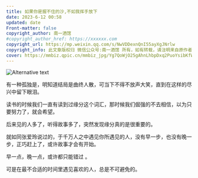 ```yaml
---
title: 如果你是握不住的沙,不如我挥手放下
date: 2023-6-12 00:58
updated: date
​Front-matter: false
copyright_author: 南一酒馆
#copyright_author_href: https://xxxxxx.com
copyright_url: https://mp.weixin.qq.com/s/NwVDDexnQnI55ayXgJNrlw
copyright_info: 此文章版权归 微信公众号:南一酒馆 所有，如有转载，请注明来自原作者
cover: https://mmbiz.qpic.cn/mmbiz_jpg/Yg7QoWjO25gAhnLhbpDxq2PuoYsibKfWlj0mdibnyaKlETxHFgbXbOf6DQ0QT4K6lYfPK9hdHmFgVZYWuLVH55uQ/640?wx_fmt=jpeg&wxfrom=5&wx_lazy=1&wx_co=1
---
```


![Alternative text](https://mmbiz.qpic.cn/mmbiz_jpg/Yg7QoWjO25gAhnLhbpDxq2PuoYsibKfWlj0mdibnyaKlETxHFgbXbOf6DQ0QT4K6lYfPK9hdHmFgVZYWuLVH55uQ/640?wx_fmt=jpeg&wxfrom=5&wx_lazy=1&wx_co=1)

有一种孤独是，明知道结局是曲终人散，可当下不得不放声大笑，直到在这样的尽兴中留下眼泪。



读书的时候我们一直有读到过缘分这个词汇，那时候我们倔强的不去相信，以为只要努力了，就会希望。



后来见的人多了，听得故事多了，突然发现缘分真的是很重要的。



就如同张爱玲说过的，于千万人之中遇见你所遇见的人，没有早一步，也没有晚一步，正巧赶上了，或许故事才会有开始。



早一点，晚一点，或许都只能错过 。



可是在最不合适的时间里遇见喜欢的人，总是不可避免的。